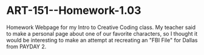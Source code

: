 # ART-151--Homework-1.03

Homework Webpage for my Intro to Creative Coding class.
My teacher said to make a personal page about one of our favorite characters, so I thought it would be interesting to make an attempt at recreating an "FBI File" for Dallas from PAYDAY 2.
